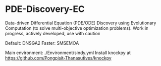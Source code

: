 # PDE-Discovery-EC
Data-driven Differential Equation (PDE/ODE) Discovery using Evolutionary Computation (to solve multi-objective optimization problems). Work in progress, actively developed, use with caution

Default: DNSGA2
Faster: SMSEMOA

Main environment: ./Environment/sindy.yml
Install knockpy at https://github.com/Pongpisit-Thanasutives/knockpy
